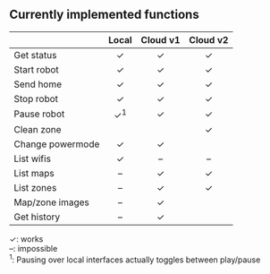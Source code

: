 Currently implemented functions
-------------------------------

|                  |    Local    |   Cloud v1  |   Cloud v2  |
| :---             |    :---:    |    :---:    |    :---:    |
| Get status       |      ✓      |      ✓      |      ✓      |
| Start robot      |      ✓      |      ✓      |      ✓      |
| Send home        |      ✓      |      ✓      |      ✓      |
| Stop  robot      |      ✓      |      ✓      |      ✓      |
| Pause robot      |✓<sup>1</sup>|      ✓      |      ✓      |
| Clean zone       |             |             |      ✓      |
| Change powermode |      ✓      |      ✓      |             |
| List wifis       |      ✓      |      –      |      –      |
| List maps        |      –      |      ✓      |      ✓      |
| List zones       |      –      |      ✓      |      ✓      |
| Map/zone images  |      –      |      ✓      |             |
| Get history      |      –      |      ✓      |             |

✓: works  
–: impossible  
<sup>1</sup>: Pausing over local interfaces actually toggles between play/pause  

